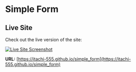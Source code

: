 # Simple Form
## Live Site

Check out the live version of the site:

[![Live Site Screenshot](https://via.placeholder.com/800x400.png?text=Live+Site+Screenshot)](https://itachi-555.github.io/simple_form)

**URL:** [https://itachi-555.github.io/simple_form](https://itachi-555.github.io/simple_form)

